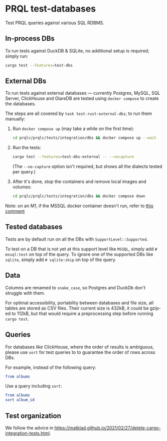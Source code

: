 # PRQL test-databases

Test PRQL queries against various SQL RDBMS.

## In-process DBs

To run tests against DuckDB & SQLite, no additional setup is required; simply
run:

```sh
cargo test --features=test-dbs
```

## External DBs

To run tests against external databases — currently Postgres, MySQL, SQL Server,
ClickHouse and GlareDB are tested using `docker compose` to create the
databases.

The steps are all covered by `task test-rust-external-dbs`; to run them
manually:

1. Run `docker compose up` (may take a while on the first time):

   ```sh
   cd prqlc/prqlc/tests/integration/dbs && docker compose up --wait
   ```

2. Run the tests:

   ```sh
   cargo test --features=test-dbs-external -- --nocapture
   ```

   (The `--no-capture` option isn't required, but shows all the dialects tested
   per query.)

3. After it's done, stop the containers and remove local images and volumes:

   ```sh
   cd prqlc/prqlc/tests/integration/dbs && docker compose down
   ```

Note: on an M1, if the MSSQL docker container doesn't run, refer to
[this comment](https://github.com/microsoft/mssql-docker/issues/668#issuecomment-1436802153)

## Tested databases

Tests are by default run on all the DBs with `SupportLevel::Supported`.

To test on a DB that is not yet at this support level like `MSSQL`, simply add
`# mssql:test` on top of the query. To ignore one of the supported DBs like
`sqlite`, simply add `# sqlite:skip` on top of the query.

## Data

Columns are renamed to `snake_case`, so Postgres and DuckDb don't struggle with
them.

For optimal accessibility, portability between databases and file size, all
tables are stored as CSV files. Their current size is 432kB, it could be gzip-ed
to 112kB, but that would require a preprocessing step before running
`cargo test`.

## Queries

For databases like ClickHouse, where the order of results is ambiguous, please
use `sort` for test queries to to guarantee the order of rows across DBs.

For example, instead of the following query:

```elm
from albums
```

Use a query including `sort`:

```elm
from albums
sort album_id
```

## Test organization

We follow the advice in
<https://matklad.github.io/2021/02/27/delete-cargo-integration-tests.html>.
